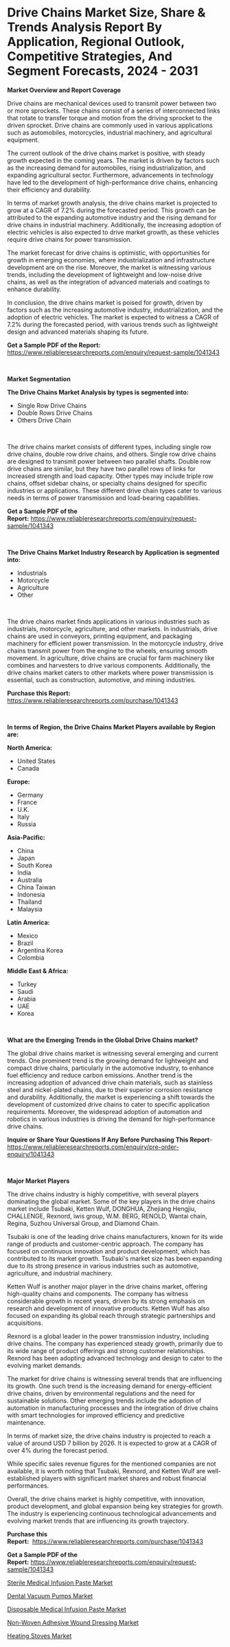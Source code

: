 <p><h1>Drive Chains Market Size, Share & Trends Analysis Report By Application, Regional Outlook, Competitive Strategies, And Segment Forecasts, 2024 - 2031</h1></p><p><strong>Market Overview and Report Coverage</strong></p>
<p><p>Drive chains are mechanical devices used to transmit power between two or more sprockets. These chains consist of a series of interconnected links that rotate to transfer torque and motion from the driving sprocket to the driven sprocket. Drive chains are commonly used in various applications such as automobiles, motorcycles, industrial machinery, and agricultural equipment.</p><p>The current outlook of the drive chains market is positive, with steady growth expected in the coming years. The market is driven by factors such as the increasing demand for automobiles, rising industrialization, and expanding agricultural sector. Furthermore, advancements in technology have led to the development of high-performance drive chains, enhancing their efficiency and durability.</p><p>In terms of market growth analysis, the drive chains market is projected to grow at a CAGR of 7.2% during the forecasted period. This growth can be attributed to the expanding automotive industry and the rising demand for drive chains in industrial machinery. Additionally, the increasing adoption of electric vehicles is also expected to drive market growth, as these vehicles require drive chains for power transmission.</p><p>The market forecast for drive chains is optimistic, with opportunities for growth in emerging economies, where industrialization and infrastructure development are on the rise. Moreover, the market is witnessing various trends, including the development of lightweight and low-noise drive chains, as well as the integration of advanced materials and coatings to enhance durability.</p><p>In conclusion, the drive chains market is poised for growth, driven by factors such as the increasing automotive industry, industrialization, and the adoption of electric vehicles. The market is expected to witness a CAGR of 7.2% during the forecasted period, with various trends such as lightweight design and advanced materials shaping its future.</p></p>
<p><strong>Get a Sample PDF of the Report:</strong> <a href="https://www.reliableresearchreports.com/enquiry/request-sample/1041343">https://www.reliableresearchreports.com/enquiry/request-sample/1041343</a></p>
<p>&nbsp;</p>
<p><strong>Market Segmentation</strong></p>
<p><strong>The Drive Chains Market Analysis by types is segmented into:</strong></p>
<p><ul><li>Single Row Drive Chains</li><li>Double Rows Drive Chains</li><li>Others Drive Chain</li></ul></p>
<p>&nbsp;</p>
<p><p>The drive chains market consists of different types, including single row drive chains, double row drive chains, and others. Single row drive chains are designed to transmit power between two parallel shafts. Double row drive chains are similar, but they have two parallel rows of links for increased strength and load capacity. Other types may include triple row chains, offset sidebar chains, or specialty chains designed for specific industries or applications. These different drive chain types cater to various needs in terms of power transmission and load-bearing capabilities.</p></p>
<p><strong>Get a Sample PDF of the Report:</strong>&nbsp;<a href="https://www.reliableresearchreports.com/enquiry/request-sample/1041343">https://www.reliableresearchreports.com/enquiry/request-sample/1041343</a></p>
<p>&nbsp;</p>
<p><strong>The Drive Chains Market Industry Research by Application is segmented into:</strong></p>
<p><ul><li>Industrials</li><li>Motorcycle</li><li>Agriculture</li><li>Other</li></ul></p>
<p>&nbsp;</p>
<p><p>The drive chains market finds applications in various industries such as industrials, motorcycle, agriculture, and other markets. In industrials, drive chains are used in conveyors, printing equipment, and packaging machinery for efficient power transmission. In the motorcycle industry, drive chains transmit power from the engine to the wheels, ensuring smooth movement. In agriculture, drive chains are crucial for farm machinery like combines and harvesters to drive various components. Additionally, the drive chains market caters to other markets where power transmission is essential, such as construction, automotive, and mining industries.</p></p>
<p><strong>Purchase this Report:</strong>&nbsp; <a href="https://www.reliableresearchreports.com/purchase/1041343">https://www.reliableresearchreports.com/purchase/1041343</a></p>
<p>&nbsp;</p>
<p><strong>In terms of Region, the Drive Chains Market Players available by Region are:</strong></p>
<p>
    <p> <strong> North America: </strong>
        <ul>
            <li>United States</li>
            <li>Canada</li>
        </ul>
        </p> 
    <p> <strong> Europe: </strong>
        <ul>
            <li>Germany</li>
            <li>France</li>
            <li>U.K.</li>
            <li>Italy</li>
            <li>Russia</li>
        </ul>
        </p> 
    <p> <strong> Asia-Pacific: </strong>
        <ul>
            <li>China</li>
            <li>Japan</li>
            <li>South Korea</li>
            <li>India</li>
            <li>Australia</li>
            <li>China Taiwan</li>
            <li>Indonesia</li>
            <li>Thailand</li>
            <li>Malaysia</li>
        </ul>
        </p> 
    <p> <strong> Latin America: </strong>
        <ul>
            <li>Mexico</li>
            <li>Brazil</li>
            <li>Argentina Korea</li>
            <li>Colombia</li>
        </ul>
        </p> 
    <p> <strong> Middle East & Africa: </strong>
        <ul>
            <li>Turkey</li>
            <li>Saudi</li>
            <li>Arabia</li>
            <li>UAE</li>
            <li>Korea</li>
        </ul>
    </p>
    </p>
<p>&nbsp;</p>
<p><strong>What are the Emerging Trends in the Global Drive Chains market?</strong></p>
<p><p>The global drive chains market is witnessing several emerging and current trends. One prominent trend is the growing demand for lightweight and compact drive chains, particularly in the automotive industry, to enhance fuel efficiency and reduce carbon emissions. Another trend is the increasing adoption of advanced drive chain materials, such as stainless steel and nickel-plated chains, due to their superior corrosion resistance and durability. Additionally, the market is experiencing a shift towards the development of customized drive chains to cater to specific application requirements. Moreover, the widespread adoption of automation and robotics in various industries is driving the demand for high-performance drive chains.</p></p>
<p><strong>Inquire or Share Your Questions If Any Before Purchasing This Report</strong>- <a href="https://www.reliableresearchreports.com/enquiry/pre-order-enquiry/1041343">https://www.reliableresearchreports.com/enquiry/pre-order-enquiry/1041343</a></p>
<p>&nbsp;</p>
<p><strong>Major Market Players</strong></p>
<p><p>The drive chains industry is highly competitive, with several players dominating the global market. Some of the key players in the drive chains market include Tsubaki, Ketten Wulf, DONGHUA, Zhejiang Hengjiu, CHALLENGE, Rexnord, iwis group, W.M. BERG, RENOLD, Wantai chain, Regina, Suzhou Universal Group, and Diamond Chain. </p><p>Tsubaki is one of the leading drive chains manufacturers, known for its wide range of products and customer-centric approach. The company has focused on continuous innovation and product development, which has contributed to its market growth. Tsubaki's market size has been expanding due to its strong presence in various industries such as automotive, agriculture, and industrial machinery.</p><p>Ketten Wulf is another major player in the drive chains market, offering high-quality chains and components. The company has witness considerable growth in recent years, driven by its strong emphasis on research and development of innovative products. Ketten Wulf has also focused on expanding its global reach through strategic partnerships and acquisitions.</p><p>Rexnord is a global leader in the power transmission industry, including drive chains. The company has experienced steady growth, primarily due to its wide range of product offerings and strong customer relationships. Rexnord has been adopting advanced technology and design to cater to the evolving market demands.</p><p>The market for drive chains is witnessing several trends that are influencing its growth. One such trend is the increasing demand for energy-efficient drive chains, driven by environmental regulations and the need for sustainable solutions. Other emerging trends include the adoption of automation in manufacturing processes and the integration of drive chains with smart technologies for improved efficiency and predictive maintenance.</p><p>In terms of market size, the drive chains industry is projected to reach a value of around USD 7 billion by 2026. It is expected to grow at a CAGR of over 4% during the forecast period.</p><p>While specific sales revenue figures for the mentioned companies are not available, it is worth noting that Tsubaki, Rexnord, and Ketten Wulf are well-established players with significant market shares and robust financial performances.</p><p>Overall, the drive chains market is highly competitive, with innovation, product development, and global expansion being key strategies for growth. The industry is experiencing continuous technological advancements and evolving market trends that are influencing its growth trajectory.</p></p>
<p><strong>Purchase this Report:</strong>&nbsp;&nbsp;<a href="https://www.reliableresearchreports.com/purchase/1041343">https://www.reliableresearchreports.com/purchase/1041343</a></p>
<p></p>
<p><strong>Get a Sample PDF of the Report:</strong>&nbsp;<a href="https://www.reliableresearchreports.com/enquiry/request-sample/1041343">https://www.reliableresearchreports.com/enquiry/request-sample/1041343</a></p>
<p><p><a href="https://medium.com/@zolajenkins1966/sterile-medical-infusion-paste-market-the-key-to-successful-business-strategy-forecast-till-2030-d1a3b8c141c8">Sterile Medical Infusion Paste Market</a></p><p><a href="https://github.com/RoccoManning/Market-Research-Report-List-3/blob/main/dental-vacuum-pumps-market.md">Dental Vacuum Pumps Market</a></p><p><a href="https://medium.com/@zolajenkins1966/disposable-medical-infusion-paste-market-size-market-outlook-and-market-forecast-2023-to-2030-714d3f7c541e">Disposable Medical Infusion Paste Market</a></p><p><a href="https://medium.com/@zolajenkins1966/non-woven-adhesive-wound-dressing-market-trends-forecast-and-competitive-analysis-to-2030-272139d24f8a">Non-Woven Adhesive Wound Dressing Market</a></p><p><a href="https://github.com/NorbertYates/Market-Research-Report-List-3/blob/main/heating-stoves-market.md">Heating Stoves Market</a></p></p>
